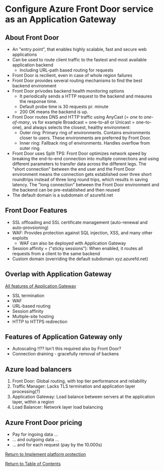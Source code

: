 # Configure Azure Front Door service as an Application Gateway

## About Front Door

* An "entry point", that enables highly scalable, fast and secure web applications
* Can be used to route client traffic to the fastest and most available application backend
   * Including URL-path based routing for requests
* Front Door is recilient, even in case of whole region failures
* Front Door provides several routing mechanisms to find the best backend environment
* Front Door privodes backend health monitoring options
   * It periodically sends a HTTP request to the backend and meaures the response time.
   * Default probe time is 30 requests pr. minute
   * 200 OK means the backend is up.
* Front Door routes DNS and HTTP traffic using AnyCast (= *one to one-of-many*, vs for example Broadcast = one-to-all or Unicast = one-to-one), and always selects the closest, healthy environment:
   * Outer ring: Primary ring of environments. Contains environments closer to users. These environments are preferred by Front Door.
   * Inner ring: Fallback ring of environments. Handles overflow from outer ring.
* Front Door uses Split TPS: Front Door optimizes network speed by breaking the end-to-end connection into multiple connections and using different parameters to transfer data across the different legs. The "short connection" between the end user and the Front Door environment means the connection gets established over three short roundtrips instead of three long round trips, which results in saving latency. The "long connection" between the Front Door environment and the backend can be pre-established and then reused
* The default domain is a subdomain of azurefd.net

## Front Door Features

* SSL offloading and SSL certificate management (auto-renewal and auto-provsioning)
* WAF: Provides protection against SQL injection, XSS, and many other exploits
   * WAF can also be deployed with Application Gateway
* Session affinity = ("sticky sessions"): When enabled, it routes all requests from a client to the same backend
* Custom domain (overriding the default subdomain *xyz*.azurefd.net)

## Overlap with Application Gateway

[All features of Application Gateway](https://docs.microsoft.com/en-us/azure/application-gateway/features)

* SSL termination
* WAF
* URL-based routing
* Session affinity
* Multiple-site hosting
* HTTP to HTTPS redirection

## Features of Application Gateway only

* Autoscaling !!?? Isn't this required also by Front Door?
* Connection draining - gracefully removal of backens

## Azure load balancers

1. Front Door: Global routing, with top tier performance and reliability
1. Traffic Manager: Lacks TLS termination and application layer processing(?)
1. Application Gateway: Load balance between servers at the application layer, within a region
1. Load Balancer: Network layer load balancing

## Azure Front Door pricing
* Pay for ingoing data ...
* ... and outgoing data ...
* ... and for each request (pay by the 10.000s)


[Return to Implement platform protection](README.md)

[Return to Table of Contents](../README.md)